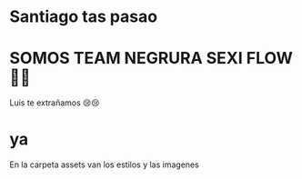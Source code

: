 # Santiago tas pasao
# SOMOS TEAM NEGRURA SEXI FLOW 👺👺
Luis te extrañamos 😢😢
# ya
En la carpeta assets van los estilos y las imagenes
